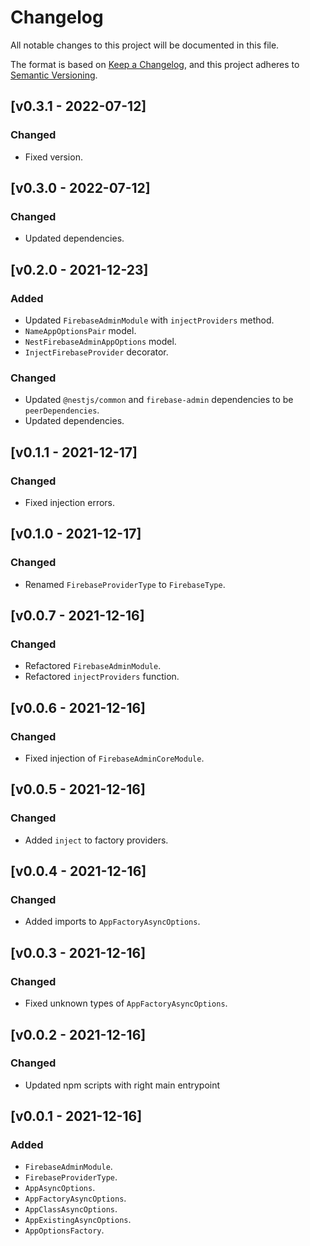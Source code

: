 # Changelog
All notable changes to this project will be documented in this file.

The format is based on [Keep a Changelog](https://keepachangelog.com/en/1.0.0/),
and this project adheres to [Semantic Versioning](https://semver.org/spec/v2.0.0.html).



## [v0.3.1 - 2022-07-12]

### Changed
- Fixed version.




## [v0.3.0 - 2022-07-12]

### Changed
- Updated dependencies.




## [v0.2.0 - 2021-12-23]

### Added
- Updated `FirebaseAdminModule` with `injectProviders` method.
- `NameAppOptionsPair` model.
- `NestFirebaseAdminAppOptions` model.
- `InjectFirebaseProvider` decorator.

### Changed
- Updated `@nestjs/common` and `firebase-admin` dependencies to be `peerDependencies`.
- Updated dependencies.




## [v0.1.1 - 2021-12-17]

### Changed
- Fixed injection errors.




## [v0.1.0 - 2021-12-17]

### Changed
- Renamed `FirebaseProviderType` to `FirebaseType`.




## [v0.0.7 - 2021-12-16]
### Changed
- Refactored `FirebaseAdminModule`.
- Refactored `injectProviders` function.




## [v0.0.6 - 2021-12-16]
### Changed
- Fixed injection of `FirebaseAdminCoreModule`.




## [v0.0.5 - 2021-12-16]
### Changed
- Added `inject` to factory providers.




## [v0.0.4 - 2021-12-16]
### Changed
- Added imports to `AppFactoryAsyncOptions`.




## [v0.0.3 - 2021-12-16]
### Changed
- Fixed unknown types of `AppFactoryAsyncOptions`.




## [v0.0.2 - 2021-12-16]
### Changed
- Updated npm scripts with right main entrypoint




## [v0.0.1 - 2021-12-16]
### Added
- `FirebaseAdminModule`.
- `FirebaseProviderType`.
- `AppAsyncOptions`.
- `AppFactoryAsyncOptions`.
- `AppClassAsyncOptions`.
- `AppExistingAsyncOptions`.
- `AppOptionsFactory`.
